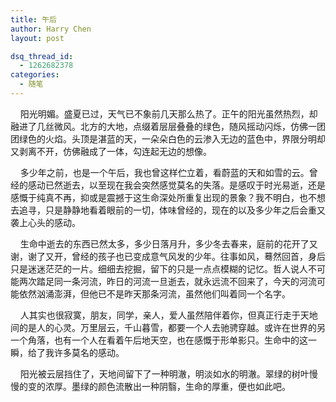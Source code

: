```yaml
---
title: 午后
author: Harry Chen
layout: post

dsq_thread_id:
  - 1262682378
categories:
  - 随笔
---
```


    阳光明媚。盛夏已过，天气已不象前几天那么热了。正午的阳光虽然热烈，却融进了几丝微风。北方的大地，点缀着层层叠叠的绿色，随风摇动闪烁，仿佛一团团绿色的火焰。头顶是湛蓝的天，一朵朵白色的云渗入无边的蓝色中，界限分明却又剥离不开，仿佛融成了一体，勾连起无边的想像。

    多少年之前，也是一个午后，我也曾这样伫立着，看蔚蓝的天和如雪的云。曾经的感动已然逝去，以至现在我会突然感觉莫名的失落。是感叹于时光易逝，还是感慨于纯真不再，抑或是震撼于这生命深处所重复出现的景象？我不明白，也不想去追寻，只是静静地看着眼前的一切，体味曾经的，现在的以及多少年之后会重又袭上心头的感动。

    生命中逝去的东西已然太多，多少日落月升，多少冬去春来，庭前的花开了又谢，谢了又开，曾经的孩子也已变成意气风发的少年。往事如风，蓦然回首，身后只是迷迷茫茫的一片。细细去挖掘，留下的只是一点点模糊的记忆。哲人说人不可能两次踏足同一条河流，昨日的河流一旦逝去，就永远流不回来了，今天的河流可能依然汹涌澎湃，但他已不是昨天那条河流，虽然他们叫着同一个名字。

    人其实也很寂寞，朋友，同学，亲人，爱人虽然陪伴着你，但真正行走于天地间的是人的心灵。万里层云，千山暮雪，都要一个人去驰骋穿越。或许在世界的另一个角落，也有一个人在看着午后地天空，也在感慨于形单影只。生命中的这一瞬，给了我许多莫名的感动。

    阳光被云层挡住了，天地间留下了一种明澈，明淡如水的明澈。翠绿的树叶慢慢的变的浓厚。墨绿的颜色流散出一种阴翳，生命的厚重，便也如此吧。
